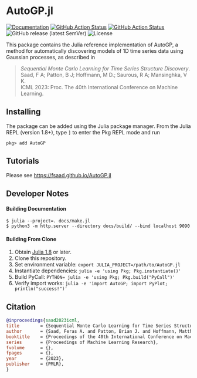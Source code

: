 # AutoGP.jl

[![Documentation](https://img.shields.io/badge/docs-latest-blue.svg)](https://fsaad.github.io/AutoGP.jl)
[![GitHub Action Status](https://github.com/fsaad/AutoGP.jl/workflows/Documentation/badge.svg)](https://github.com/fsaad/AutoGP.jl/actions/workflows/Documentation.yml)
[![GitHub Action Status](https://github.com/fsaad/AutoGP.jl/workflows/Tutorials/badge.svg)](https://github.com/fsaad/AutoGP.jl/actions/workflows/Tutorials.yml)
![GitHub release (latest SemVer)](https://img.shields.io/github/v/release/fsaad/AutoGP.jl)
![License](https://img.shields.io/github/license/fsaad/AutoGP.jl?color=lightgrey)


This package contains the Julia reference implementation of AutoGP, a
method for automatically discovering models of 1D time series data using
Gaussian processes, as described in

> _Sequential Monte Carlo Learning for Time Series Structure Discovery_.<br/>
> Saad, F A; Patton, B J; Hoffmann, M D.; Saurous, R A; Mansinghka, V K.<br/>
> ICML 2023: Proc. The 40th International Conference on Machine Learning.

## Installing

The package can be added using the Julia package manager. From the Julia
REPL (version 1.8+), type `]` to enter the Pkg REPL mode and run

```
pkg> add AutoGP
```

## Tutorials

Please see https://fsaad.github.io/AutoGP.jl

## Developer Notes

#### Building Documentation

```
$ julia --project=. docs/make.jl
$ python3 -m http.server --directory docs/build/ --bind localhost 9090
```

#### Building From Clone

1. Obtain [Julia 1.8](https://julialang.org/downloads/) or later.
2. Clone this repository.
3. Set environment variable: `export JULIA_PROJECT=/path/to/AutoGP.jl`
4. Instantiate dependencies: `julia -e 'using Pkg; Pkg.instantiate()'`
5. Build PyCall: `PYTHON= julia -e 'using Pkg; Pkg.build("PyCall")'`
6. Verify import works: `julia -e 'import AutoGP; import PyPlot; println("success!")'`

## Citation

```bibtex
@inproceedings{saad2023icml,
title        = {Sequential Monte Carlo Learning for Time Series Structure Discovery},
author       = {Saad, Feras A. and Patton, Brian J. and Hoffmann, Matthew D. and Saurous, Rif A. and Mansinghka, V. K.},
booktitle    = {Proceedings of the 40th International Conference on Machine Learning},
series       = {Proceedings of Machine Learning Research},
fvolume      = {},
fpages       = {},
year         = {2023},
publisher    = {PMLR},
}
```
